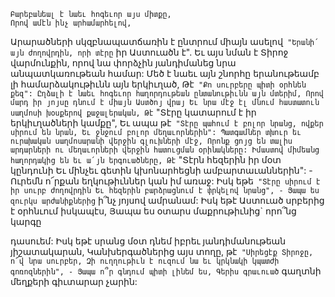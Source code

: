 
```
Բարեբանեալ է նաեւ հոգեւոր այս միտքը,
Որով ամէն ինչ արհամարհելով,
```

Արարածների սկզբնապատճառին է ընտրում
միայն ասելով`
"Երանի՛ այն ժողովրդին, որի տէրը` իր Աստուածն
է".
Եւ այս նման է Տիրոջ վարմունքին, որով նա
փորձչին յանդիմանեց նրա անպատկառութեան
համար:
Մեծ է նաեւ այն շնորհը երանութեամբ լի
համարձակութիւնն այն երկիւղած,
Թէ` "Քո սուրբերը պիտի օրհնեն քեզ":
Ըղձալի է նաեւ հոգեւոր հաղորդութեան
ընտանութիւնն այն մտերիմ,
Որով մարդ իր յոյսը դնում է միայն
Աստծոյ վրայ
Եւ նրա մէջ էլ մնում հաստատուն սաղմոսի
խօսքերով քաջալերական,
Թէ` "Տէրը կատարում է իր երկիւղածների կամքը",
Եւ ապա թէ` "Տէրը պահում է բոլոր նրանց, ովքեր
սիրում են նրան,
Եւ ջնջում բոլոր մեղաւորներին":
Պատգամներ տխուր եւ ուրախական
սաղմոսարանի վերջին գլուխների մէջ,
Որոնք ցոյց են տալիս արդարների ու
մեղաւորների վերջին հատուցման օրինակները:
Իմաստով միմեանց հաղորդակից են եւ ա՛յն
երգուածները,
Թէ` "Տէրն հեզերին իր մօտ կընդունի
Եւ մինչեւ գետին կխոնարհեցնի
ամբարտաւաններին": -
Ուրեմն ո՜րքան եղկութիւններ կան իմ առաջ:
Իսկ եթե` "Տէրը սիրում է իր սուրբ ժողովրդին
Եւ հեզերին բարձրացնում է փրկելով նրանց", -
Յապա ես զուրկս արժանիքներից` ի՞նչ յոյսով
ամրանամ:
Իսկ եթէ Աստուած սրբերից է օրհնւում իսկապէս,
Յապա ես օտարս մաքրութիւնից` որո՞նց կարգը


դասուեմ:
Իսկ եթէ սրանց մօտ դնեմ իբրեւ յանդիմանութեան
յիշատակարան,
Կանխերգածներից այս տողը, թէ`
"Սիրեցէք Տիրոջը, ո՜վ նրա սուրբեր,
Զի ուղղութիւն է ուզում նա եւ կրկնակի կպատժի
գոռոզներին", -
Յապա ո՞ր գնդում պիտի լինեմ ես,
Գերիս գրաւուած` գաղտնի մեղքերի գիւտարար
չարին:

